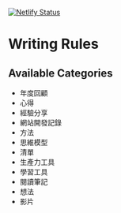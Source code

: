 [![Netlify Status](https://api.netlify.com/api/v1/badges/b921a4ea-9bf1-442c-95b3-a6840afa2ca9/deploy-status)](https://app.netlify.com/sites/mickzh-zola/deploys)

# Writing Rules
## Available Categories
* 年度回顧
* 心得
* 經驗分享
* 網站開發記錄
* 方法
* 思維模型
* 清單
* 生產力工具
* 學習工具
* 閱讀筆記
* 想法
* 影片
